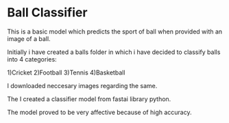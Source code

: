 # Ball Classifier

This is a basic model which predicts the sport of ball when provided with an image of a ball.
 
Initially i have created a balls folder in which i have decided to classify balls into 4 categories:

1)Cricket
2)Football
3)Tennis
4)Basketball

I downloaded neccesary images regarding the same.

The I created a classifier model from fastai library python.

The model proved to be very affective because of high accuracy.

